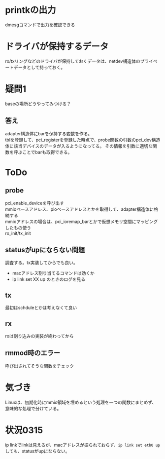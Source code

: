 # printkの出力
dmesgコマンドで出力を確認できる

# ドライバが保持するデータ
rx/txリングなどのドライバが保持しておくデータは、netdev構造体のプライベートデータとして持っておく。

# 疑問1
baseの場所どうやってみつける？
## 答え
adapter構造体にbarを保持する変数を作る。
<br>
tblを登録して、pci_registerを登録した時点で、probe関数の引数のpci_dev構造体に該当デバイスのデータが入るようになってる。
その情報を引数に適切な関数を呼ぶことでbarも取得できる。

# ToDo
## probe
pci_enable_deviceを呼び出す
<br>
mmioベースアドレス、pioベースアドレスとかを取得して、adapter構造体に格納する
<br>
mmioアドレスの場合は、pci_ioremap_barとかで仮想メモリ空間にマッピングしたもの使う
<br>
rx_init/tx_init

## statusがupにならない問題
調査する。tx実装してからでも良い。
<br>
- macアドレス割り当てるコマンドは効くか
- ip link set XX up のときのログを見る

## tx
最初はschduleとかは考えなくて良い

## rx
rxは割り込みの実装が終わってから


## rmmod時のエラー
呼び出されてそうな関数をチェック

# 気づき
Linuxは、初期化時にmmio領域を埋めるという処理を一つの関数にまとめず、意味的な処理で分けている。

# 状況0315
ip linkでlinkは見えるが、macアドレスが振られておらず、```ip link set eth0 up``` しても、statusがupにならない。
